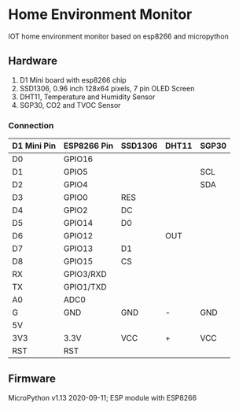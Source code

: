 # Home Environment Monitor
IOT home environment monitor based on esp8266 and micropython

## Hardware
1. D1 Mini board with esp8266 chip
2. SSD1306, 0.96 inch 128x64 pixels, 7 pin OLED Screen
3. DHT11, Temperature and Humidity Sensor 
4. SGP30, CO2 and TVOC Sensor

### Connection
| D1 Mini Pin | ESP8266 Pin | SSD1306 | DHT11 | SGP30 |
| ----|   ----    |----|----|----| 
| D0  | GPIO16    |    |    |    | 
| D1  | GPIO5     |    |    |SCL | 
| D2  | GPIO4     |    |    |SDA | 
| D3  | GPIO0     | RES|    |    | 
| D4  | GPIO2     | DC |    |    | 
| D5  | GPIO14    | D0 |    |    | 
| D6  | GPIO12    |    |OUT |    | 
| D7  | GPIO13    | D1 |    |    | 
| D8  | GPIO15    | CS |    |    | 
| RX  | GPIO3/RXD |    |    |    | 
| TX  | GPIO1/TXD |    |    |    | 
| A0  | ADC0      |    |    |    | 
| G   | GND       |GND | -  |GND | 
| 5V  |           |    |    |    | 
| 3V3 | 3.3V      |VCC | +  |VCC | 
| RST | RST       |    |    |    | 


## Firmware
MicroPython v1.13 2020-09-11; ESP module with ESP8266
